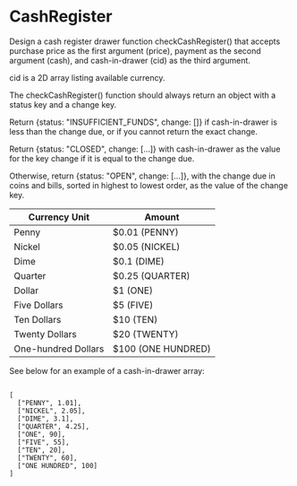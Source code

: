 # CashRegister

Design a cash register drawer function checkCashRegister() that accepts purchase price as the first argument (price), payment as the second argument (cash), and cash-in-drawer (cid) as the third argument.

cid is a 2D array listing available currency.

The checkCashRegister() function should always return an object with a status key and a change key.

Return {status: "INSUFFICIENT_FUNDS", change: []} if cash-in-drawer is less than the change due, or if you cannot return the exact change.

Return {status: "CLOSED", change: [...]} with cash-in-drawer as the value for the key change if it is equal to the change due.

Otherwise, return {status: "OPEN", change: [...]}, with the change due in coins and bills, sorted in highest to lowest order, as the value of the change key.

<table>
<thead>
  <tr>
    <th>Currency Unit</th>
    <th>Amount</th>
  </tr>
</thead>
<tbody>
  <tr>
    <td>Penny</td>
    <td>$0.01 (PENNY)</td>
  </tr>
  <tr>
    <td>Nickel</td>
    <td>$0.05 (NICKEL)</td>
  </tr>
  <tr>
    <td>Dime</td>
    <td>$0.1 (DIME)</td>
  </tr>
  <tr>
    <td>Quarter</td>
    <td>$0.25 (QUARTER)</td>
  </tr>
  <tr>
    <td>Dollar</td>
    <td>$1 (ONE)</td>
  </tr>
  <tr>
    <td>Five Dollars</td>
    <td>$5 (FIVE)</td>
  </tr>
  <tr>
    <td>Ten Dollars</td>
    <td>$10 (TEN)</td>
  </tr>
  <tr>
    <td>Twenty Dollars</td>
    <td>$20 (TWENTY)</td>
  </tr>
  <tr>
    <td>One-hundred Dollars</td>
    <td>$100 (ONE HUNDRED)</td>
  </tr>
</tbody>
</table>
		
See below for an example of a cash-in-drawer array:

<code>
[
  ["PENNY", 1.01],
  ["NICKEL", 2.05],
  ["DIME", 3.1],
  ["QUARTER", 4.25],
  ["ONE", 90],
  ["FIVE", 55],
  ["TEN", 20],
  ["TWENTY", 60],
  ["ONE HUNDRED", 100]
]
</code>
